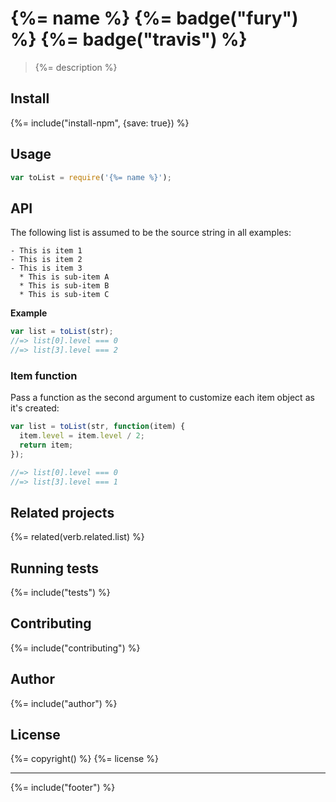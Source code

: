 # {%= name %} {%= badge("fury") %} {%= badge("travis") %}

> {%= description %}

## Install
{%= include("install-npm", {save: true}) %}

## Usage

```js
var toList = require('{%= name %}');
```
## API

The following list is assumed to be the source string in all examples:

```
- This is item 1
- This is item 2
- This is item 3
  * This is sub-item A
  * This is sub-item B
  * This is sub-item C
```

**Example**

```js
var list = toList(str);
//=> list[0].level === 0
//=> list[3].level === 2
```

### Item function

Pass a function as the second argument to customize each item object as it's created:

```js
var list = toList(str, function(item) {
  item.level = item.level / 2;
  return item;
});

//=> list[0].level === 0
//=> list[3].level === 1
```

## Related projects
{%= related(verb.related.list) %}  

## Running tests
{%= include("tests") %}

## Contributing
{%= include("contributing") %}

## Author
{%= include("author") %}

## License
{%= copyright() %}
{%= license %}

***

{%= include("footer") %}
